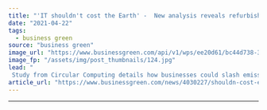 ```yaml
---
title: "'IT shouldn't cost the Earth' -  New analysis reveals refurbished IT kit could save UK almost £1bn a year"
date: "2021-04-22"
tags: 
  - business green
source: "business green"
image_url: "https://www.businessgreen.com/api/v1/wps/ee20d61/bc44d738-3b91-4b49-baeb-239950526fd9/2/ewaste-350x250-185x114.jpg"
image_fp: "/assets/img/post_thumbnails/124.jpg"
lead: "
 Study from Circular Computing details how businesses could slash emissions and costs by deploying refurbished IT equipment ..."
article_url: "https://www.businessgreen.com/news/4030227/shouldn-cost-earth-analysis-reveals-refurbished-kit-save-uk-gbp1bn"
---
```


---
